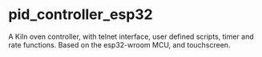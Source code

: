 # pid_controller_esp32
A Kiln oven controller, with telnet interface, user defined scripts, timer and rate functions.
Based on the esp32-wroom MCU, and touchscreen.
